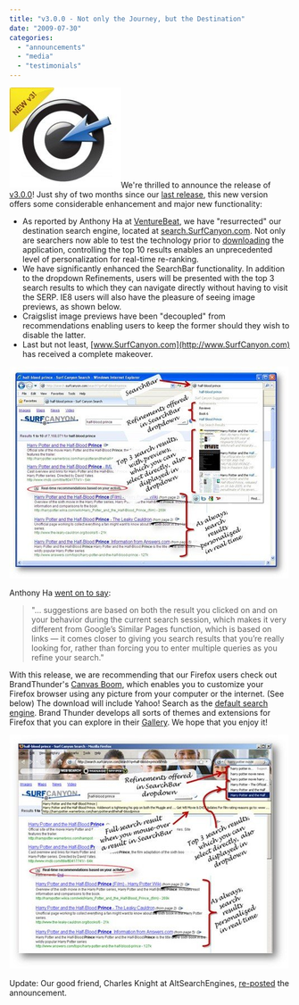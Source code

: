 ```yaml
---
title: "v3.0.0 - Not only the Journey, but the Destination"
date: "2009-07-30"
categories: 
  - "announcements"
  - "media"
  - "testimonials"
---
```


![v3 Icon](/assets/images/rank-dynamics/v3-yellow-medium.jpg "v3 Icon")We're thrilled to announce the release of [v3.0.0](http://www.surfcanyon.com/product.jsp)! Just shy of two months since our [last release](http://blog.surfcanyon.com/2009/06/04/v205-badda-bing/), this new version offers some considerable enhancement and major new functionality:

- As reported by Anthony Ha at [VentureBeat](http://digital.venturebeat.com/2009/07/30/search-startup-surf-canyon-adds-more-ways-to-find-relevant-results/), we have "resurrected" our destination search engine, located at [search.SurfCanyon.com](http://search.SurfCanyon.com). Not only are searchers now able to test the technology prior to [downloading](http://www.SurfCanyon.com) the application, controlling the top 10 results enables an unprecedented level of personalization for real-time re-ranking.
- We have significantly enhanced the SearchBar functionality. In addition to the dropdown Refinements, users will be presented with the top 3 search results to which they can navigate directly without having to visit the SERP. IE8 users will also have the pleasure of seeing image previews, as shown below.
- Craigslist image previews have been "decoupled" from recommendations enabling users to keep the former should they wish to disable the latter.
- Last but not least, [www.SurfCanyon.com](http://www.SurfCanyon.com) has received a complete makeover.

![Destination Search and IE8 SearchBar](/assets/images/rank-dynamics/destination-search-and-ie-searchbar.jpg)

Anthony Ha [went on to say](http://digital.venturebeat.com/2009/07/30/search-startup-surf-canyon-adds-more-ways-to-find-relevant-results/):

> "... suggestions are based on both the result you clicked on and on your behavior during the current search session, which makes it very different from Google’s Similar Pages function, which is based on links — it comes closer to giving you search results that you’re really looking for, rather than forcing you to enter multiple queries as you refine your search."

With this release, we are recommending that our Firefox users check out BrandThunder's [Canvas Boom](http://brandthunder.com/canvas/), which enables you to customize your Firefox browser using any picture from your computer or the internet. (See below) The download will include Yahoo! Search as the [default search engine](http://brandthunder.com/canvas/faq.php). Brand Thunder develops all sorts of themes and extensions for Firefox that you can explore in their [Gallery](http://brandthunder.com/gallery/). We hope that you enjoy it!

![Brand Thunder Canvas](/assets/images/rank-dynamics/brand-thunder-canvas.jpg)

Update: Our good friend, Charles Knight at AltSearchEngines, [re-posted](http://www.altsearchengines.com/2009/07/30/surfcanyonv3-0-0-not-only-the-journey-but-the-destination/) the announcement.
